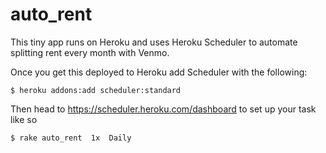 auto_rent
================

This tiny app runs on Heroku and uses Heroku Scheduler to automate splitting rent every month with Venmo.

Once you get this deployed to Heroku add Scheduler with the following:

`$ heroku addons:add scheduler:standard`

Then head to https://scheduler.heroku.com/dashboard to set up your task like so

`$ rake auto_rent  1x  Daily`
